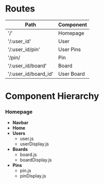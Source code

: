 # **Routes**

**Path**	           | **Component**
---------------------|--------------
'/'                  | Homepage
'/:user_id'          | User
'/:user_id/pin'      | User Pins
'/pin/               | Pin
'/:user_id/board'    | Board
'/:user_id/board_id' | User Board


# **Component Hierarchy**

### Homepage
* **Navbar**
* **Home**
* **Users**
  - user.js
  - userDisplay.js
* **Boards**
  - board.js
  - boardDisplay.js
* **Pins**
  - pin.js
  - pinDisplay.js
